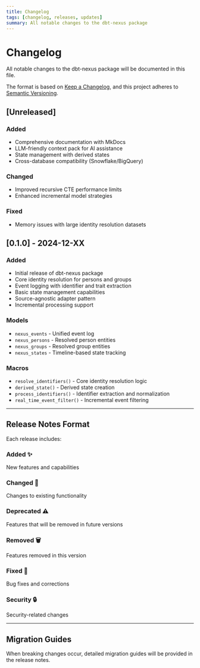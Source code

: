 ```yaml
---
title: Changelog
tags: [changelog, releases, updates]
summary: All notable changes to the dbt-nexus package
---
```


# Changelog

All notable changes to the dbt-nexus package will be documented in this file.

The format is based on [Keep a Changelog](https://keepachangelog.com/en/1.0.0/),
and this project adheres to
[Semantic Versioning](https://semver.org/spec/v2.0.0.html).

## [Unreleased]

### Added

- Comprehensive documentation with MkDocs
- LLM-friendly context pack for AI assistance
- State management with derived states
- Cross-database compatibility (Snowflake/BigQuery)

### Changed

- Improved recursive CTE performance limits
- Enhanced incremental model strategies

### Fixed

- Memory issues with large identity resolution datasets

## [0.1.0] - 2024-12-XX

### Added

- Initial release of dbt-nexus package
- Core identity resolution for persons and groups
- Event logging with identifier and trait extraction
- Basic state management capabilities
- Source-agnostic adapter pattern
- Incremental processing support

### Models

- `nexus_events` - Unified event log
- `nexus_persons` - Resolved person entities
- `nexus_groups` - Resolved group entities
- `nexus_states` - Timeline-based state tracking

### Macros

- `resolve_identifiers()` - Core identity resolution logic
- `derived_state()` - Derived state creation
- `process_identifiers()` - Identifier extraction and normalization
- `real_time_event_filter()` - Incremental event filtering

---

## Release Notes Format

Each release includes:

### Added ✨

New features and capabilities

### Changed 🔄

Changes to existing functionality

### Deprecated ⚠️

Features that will be removed in future versions

### Removed 🗑️

Features removed in this version

### Fixed 🐛

Bug fixes and corrections

### Security 🔒

Security-related changes

---

## Migration Guides

When breaking changes occur, detailed migration guides will be provided in the
release notes.

